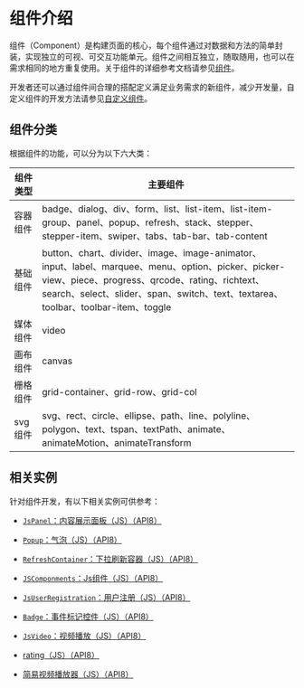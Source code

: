 # 组件介绍

组件（Component）是构建页面的核心，每个组件通过对数据和方法的简单封装，实现独立的可视、可交互功能单元。组件之间相互独立，随取随用，也可以在需求相同的地方重复使用。关于组件的详细参考文档请参见[组件](../reference/arkui-js/js-components-common-attributes.md)。


开发者还可以通过组件间合理的搭配定义满足业务需求的新组件，减少开发量，自定义组件的开发方法请参见[自定义组件](../ui/ui-js-custom-components.md)。


## 组件分类

根据组件的功能，可以分为以下六大类：

| 组件类型 | 主要组件 |
| -------- | -------- |
| 容器组件 | badge、dialog、div、form、list、list-item、list-item-group、panel、popup、refresh、stack、stepper、stepper-item、swiper、tabs、tab-bar、tab-content |
| 基础组件 | button、chart、divider、image、image-animator、input、label、marquee、menu、option、picker、picker-view、piece、progress、qrcode、rating、richtext、search、select、slider、span、switch、text、textarea、toolbar、toolbar-item、toggle |
| 媒体组件 | video |
| 画布组件 | canvas |
| 栅格组件 | grid-container、grid-row、grid-col |
| svg组件 | svg、rect、circle、ellipse、path、line、polyline、polygon、text、tspan、textPath、animate、animateMotion、animateTransform |



## 相关实例

针对组件开发，有以下相关实例可供参考：

- [`JsPanel`：内容展示面板（JS）（API8）](https://gitee.com/openharmony/applications_app_samples/tree/OpenHarmony-3.2-Beta5/UI/JsPanel)

- [`Popup`：气泡（JS）（API8）](https://gitee.com/openharmony/applications_app_samples/tree/OpenHarmony-3.2-Beta5/UI/Popup)

- [`RefreshContainer`：下拉刷新容器（JS）（API8）](https://gitee.com/openharmony/applications_app_samples/tree/OpenHarmony-3.2-Beta5/UI/RefreshContainer)

- [`JSComponments`：Js组件（JS）（API8）](https://gitee.com/openharmony/applications_app_samples/tree/OpenHarmony-3.2-Beta5/UI/JSComponments)

- [`JsUserRegistration`：用户注册（JS）（API8）](https://gitee.com/openharmony/applications_app_samples/tree/OpenHarmony-3.2-Beta5/UI/JsUserRegistration)

- [`Badge`：事件标记控件（JS）（API8）](https://gitee.com/openharmony/applications_app_samples/tree/OpenHarmony-3.2-Beta5/UI/Badge)

- [`JsVideo`：视频播放（JS）（API8）](https://gitee.com/openharmony/applications_app_samples/tree/OpenHarmony-3.2-Beta5/media/JsVideo)

- [rating（JS）（API8）](https://gitee.com/openharmony/codelabs/tree/master/JSUI/RatingApplication)

- [简易视频播放器（JS）（API8）](https://gitee.com/openharmony/codelabs/tree/master/Media/VideoOpenHarmony)
